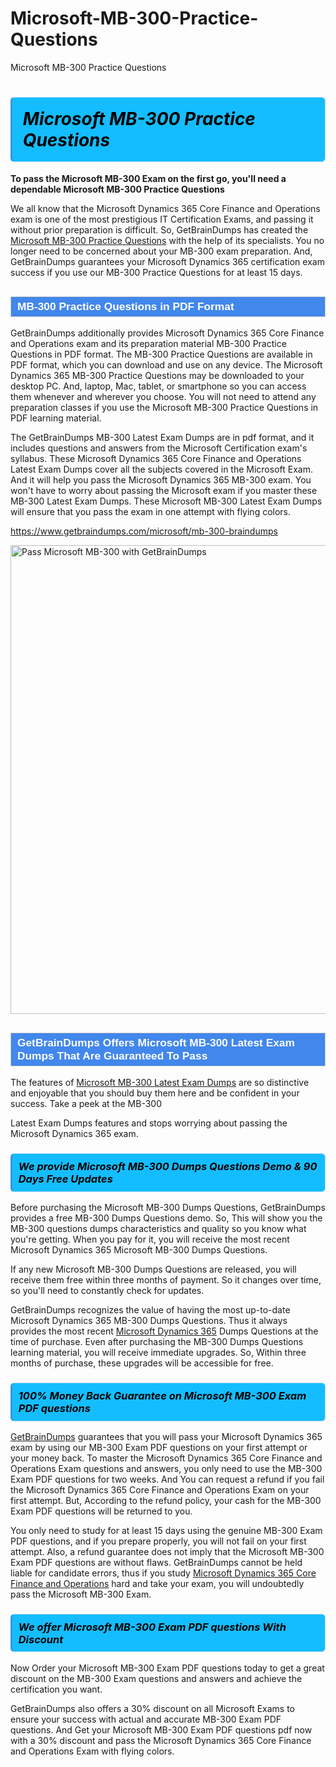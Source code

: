 # Microsoft-MB-300-Practice-Questions
Microsoft MB-300 Practice Questions
<h1><strong><span style="display: block; color: #000000; background: #14BDFF; border: 0.5px solid #AED6F1; border-left: 3px solid #3498DB; padding: .6em; border-radius: 6px;">                     <em>Microsoft MB-300 <span class="exam_variation">Practice Questions</span> </em>                </span></strong>            </h1>                        <p><strong>To pass the Microsoft MB-300 Exam on the first go, you'll need a dependable Microsoft MB-300 <span class="exam_variation">Practice Questions</span></strong></p>                        <p>We all know that the Microsoft Dynamics 365 Core Finance and Operations exam is one of the most prestigious IT Certification Exams,             and passing it without prior preparation is difficult. So, GetBrainDumps has created the <a href="https://www.getbraindumps.com/microsoft/mb-300-braindumps">Microsoft MB-300 <span class="exam_variation">Practice Questions</span></a> with the help of its specialists.             You no longer need to be concerned about your MB-300 exam preparation. And, GetBrainDumps guarantees your Microsoft Dynamics 365 certification             exam success if you use our MB-300 <span class="exam_variation">Practice Questions</span> for at least 15 days.</p>                        <h2 style="background: #4287ec; border: 1px solid #cccccc; padding: 5px 10px;">                <span style="color: #ffffff;">                    <span style="font-size: 11pt;">                        <span style="line-height: normal;">                            <span style="font-family: Calibri,sans-serif;">                                <strong>                                    <span style="font-size: 13.0pt;">MB-300 <span class="exam_variation">Practice Questions</span> in PDF Format</span>                                </strong>                            </span>                        </span>                    </span>                </span>            </h2>                        <p>GetBrainDumps additionally provides Microsoft Dynamics 365 Core Finance and Operations exam and its preparation material MB-300 <span class="exam_variation">Practice Questions</span> in PDF format.             The MB-300 <span class="exam_variation">Practice Questions</span> are available in PDF format, which you can download and use on any device. The Microsoft Dynamics 365 MB-300 <span class="exam_variation">Practice Questions</span> may be downloaded             to your desktop PC. And, laptop, Mac, tablet, or smartphone so you can access them whenever and wherever you choose. You will not need to attend any preparation classes if you use             the Microsoft MB-300 <span class="exam_variation">Practice Questions</span> in PDF learning material. </p>                        <p>The GetBrainDumps MB-300 <span class="exam_variation2">Latest Exam Dumps</span> are in pdf format, and  it includes questions and answers from the Microsoft Certification exam's syllabus. These             Microsoft Dynamics 365 Core Finance and Operations <span class="exam_variation2">Latest Exam Dumps</span> cover all the subjects covered in the Microsoft Exam. And it will help you pass the             Microsoft Dynamics 365 MB-300 exam. You won't have to worry about passing the Microsoft exam if you master these MB-300 <span class="exam_variation2">Latest Exam Dumps</span>.             These Microsoft MB-300 <span class="exam_variation2">Latest Exam Dumps</span> will ensure that you pass the exam in one attempt with flying colors.</p>                        <p><a href="https://www.getbraindumps.com/microsoft/mb-300-braindumps">https://www.getbraindumps.com/microsoft/mb-300-braindumps</a></p>                        <p><a href="https://www.getbraindumps.com/"><img src="https://www.getbraindumps.com/images/get-updated-exam-questions-with-discount-getbraindumps.jpg" class="postImage" alt="Pass Microsoft MB-300 with GetBrainDumps" width="750"></a></p>                            <h2 style="background: #4287ec; border: 1px solid #cccccc; padding: 5px 10px;">                <span style="color: #ffffff;">                    <span style="font-size: 11pt;">                        <span style="line-height: normal;">                            <span style="font-family: Calibri,sans-serif;">                                <strong>                                    <span style="font-size: 13.0pt;">GetBrainDumps Offers Microsoft MB-300 <span class="exam_variation2">Latest Exam Dumps</span> That Are Guaranteed To Pass</span>                                </strong>                            </span>                        </span>                    </span>                </span>            </h2>                        <p>The features of <a href="https://www.getbraindumps.com/microsoft-braindumps.html">Microsoft MB-300 <span class="exam_variation2">Latest Exam Dumps</span></a> are so distinctive and enjoyable that you should buy them here and be confident in your success. Take a peek at the MB-300</p>            <p> <span class="exam_variation2">Latest Exam Dumps</span> features and stops worrying about passing the Microsoft Dynamics 365 exam.</p>                        <h3>                <strong>                    <span style="display: block; color: #000000; background: #14BDFF; border: 0.5px solid #AED6F1; border-left: 3px solid #3498DB; padding: .6em; border-radius: 6px;">                        <em>We provide Microsoft MB-300 <span class="exam_variation3">Dumps Questions</span> Demo &amp; 90 Days Free Updates</em>                    </span>                </strong>            </h3>                        <p>Before purchasing the Microsoft MB-300 <span class="exam_variation3">Dumps Questions</span>, GetBrainDumps provides a free MB-300 <span class="exam_variation3">Dumps Questions</span> demo. So, This will show you the MB-300 questions dumps             characteristics and quality so you know what you're getting. When you pay for it, you will receive the most recent             Microsoft Dynamics 365 Microsoft MB-300 <span class="exam_variation3">Dumps Questions</span>.</p>                        <p>If any new Microsoft MB-300 <span class="exam_variation3">Dumps Questions</span> are released, you will receive them free within three months of payment.             So it changes over time, so you'll need to constantly check for updates.</p>                        <p>GetBrainDumps recognizes the value of having the most up-to-date Microsoft Dynamics 365 MB-300 <span class="exam_variation3">Dumps Questions</span>. Thus it always provides the most recent             <a href="https://www.getbraindumps.com/microsoft/microsoft-dynamics-365-braindumps.html">Microsoft Dynamics 365</a> <span class="exam_variation3">Dumps Questions</span> at the time of purchase. Even after purchasing the MB-300 <span class="exam_variation3">Dumps Questions</span> learning material, you will receive immediate upgrades.             So, Within three months of purchase, these upgrades will be accessible for free.</p>                        <h3>                <strong>                    <span style="display: block; color: #000000; background: #14BDFF; border: 0.5px solid #AED6F1; border-left: 3px solid #3498DB; padding: .6em; border-radius: 6px;">                        <em>100% Money Back Guarantee on Microsoft MB-300 <span class="exam_variation4">Exam PDF questions</span></em>                    </span>                </strong>            </h3>                        <p><a href="https://www.getbraindumps.com/">GetBrainDumps</a> guarantees that you will pass your Microsoft Dynamics 365 exam by using our MB-300 <span class="exam_variation4">Exam PDF questions</span> on your first attempt or your money back.             To master the Microsoft Dynamics 365 Core Finance and Operations Exam questions and answers, you only need to use the MB-300 <span class="exam_variation4">Exam PDF questions</span> for             two weeks. And You can request a refund if you fail the Microsoft Dynamics 365 Core Finance and Operations Exam on your first attempt. But, According to the refund policy, your cash             for the MB-300 <span class="exam_variation4">Exam PDF questions</span> will be returned to you.</p>                        <p>You only need to study for at least 15 days using the genuine MB-300 <span class="exam_variation4">Exam PDF questions</span>, and if you prepare properly, you will not fail on your first attempt.             Also, a refund guarantee does not imply that the Microsoft MB-300 <span class="exam_variation4">Exam PDF questions</span> are without flaws. GetBrainDumps cannot be held liable for candidate errors,             thus if you study <a href="https://www.getbraindumps.com/microsoft/mb-300-braindumps">Microsoft Dynamics 365 Core Finance and Operations</a> hard and take your exam, you will undoubtedly pass the Microsoft MB-300 Exam. </p>                        <h3>                <strong>                    <span style="display: block; color: #000000; background: #14BDFF; border: 0.5px solid #AED6F1; border-left: 3px solid #3498DB; padding: .6em; border-radius: 6px;">                        <em>We offer Microsoft MB-300 <span class="exam_variation4">Exam PDF questions</span> With Discount</em>                    </span>                </strong>            </h3>                        <p>Now Order your Microsoft MB-300 <span class="exam_variation4">Exam PDF questions</span> today to get a great discount on the MB-300 Exam questions and answers and achieve the certification you want.</p>                        <p>GetBrainDumps also offers a 30% discount on all Microsoft Exams to ensure your success with actual and accurate MB-300 <span class="exam_variation4">Exam PDF questions</span>. And Get your Microsoft MB-300 <span class="exam_variation4">Exam PDF questions</span>             pdf now with a 30% discount and pass the Microsoft Dynamics 365 Core Finance and Operations Exam with flying colors.</p>                    
